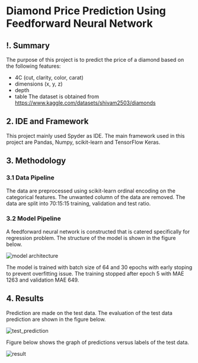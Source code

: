 # Diamond Price Prediction Using Feedforward Neural Network
## !. Summary
The purpose of this project is to predict the price of a diamond based on the following features:
- 4C (cut, clarity, color, carat)
- dimensions (x, y, z)
- depth
- table
The dataset is obtained from https://www.kaggle.com/datasets/shivam2503/diamonds 
## 2. IDE and Framework
This project mainly used Spyder as IDE. The main framework used in this project are Pandas, Numpy, scikit-learn and TensorFlow Keras.
## 3. Methodology
### 3.1 Data Pipeline
The data are preprocessed using scikit-learn ordinal encoding on the categorical features. The unwanted column of the data are removed. The data are split into 70:15:15 training, validation and test ratio.
### 3.2 Model Pipeline
A feedforward neural network is constructed that is catered specifically for regression problem. The structure of the model is shown in the figure below.

![model architecture](https://user-images.githubusercontent.com/92588131/164628446-6daa049a-5d99-4d9a-9783-b1b910f2c16f.png)

The model is trained with batch size of 64 and 30 epochs with early stoping to prevent overfitting issue. The training stopped after epoch 5 with MAE 1263 and validation MAE 649.
## 4. Results
Prediction are made on the test data. The evaluation of the test data prediction are shown in the figure below.

![test_prediction](https://user-images.githubusercontent.com/92588131/164628429-174e4c85-1b6f-438b-9096-a82671a4c109.PNG)

Figure below shows the graph of predictions versus labels of the test data. 

![result](https://user-images.githubusercontent.com/92588131/164628387-900bbc05-c2e9-482e-a343-9cc2566c1f0e.png)
